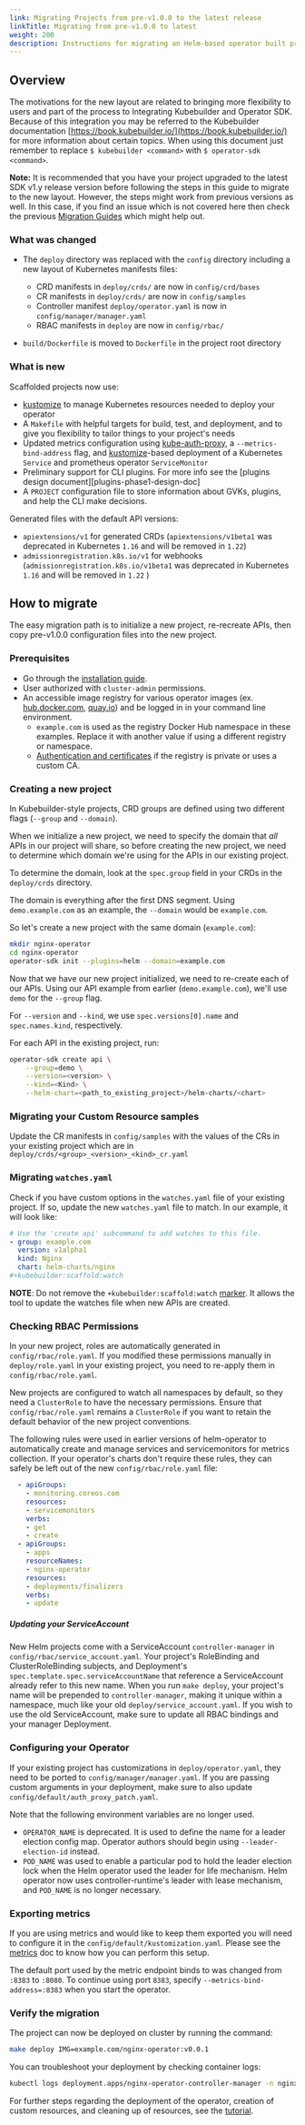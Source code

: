 ```yaml
---
link: Migrating Projects from pre-v1.0.0 to the latest release
linkTitle: Migrating from pre-v1.0.0 to latest
weight: 200
description: Instructions for migrating an Helm-based operator built prior to `v1.0.0` to use a Kubebuilder-style.
---
```


## Overview

The motivations for the new layout are related to bringing more flexibility to users and part of the process to Integrating Kubebuilder and Operator SDK. Because of this integration you may be referred to the Kubebuilder documentation [https://book.kubebuilder.io/](https://book.kubebuilder.io/) for more information about certain topics. When using this document just remember to replace `$ kubebuilder <command>` with `$ operator-sdk <command>`.

**Note:** It is recommended that you have your project upgraded to the latest SDK v1.y release version before following the steps in this guide to migrate to the new layout. However, the steps might work from previous versions as well. In this case, if you find an issue which is not covered here then check the previous [Migration Guides][migration-doc] which might help out.

### What was changed

- The `deploy` directory was replaced with the `config` directory including a new layout of Kubernetes manifests files:
    * CRD manifests in `deploy/crds/` are now in `config/crd/bases`
    * CR manifests in `deploy/crds/` are now in `config/samples`
    * Controller manifest `deploy/operator.yaml` is now in `config/manager/manager.yaml`
    * RBAC manifests in `deploy` are now in `config/rbac/`

- `build/Dockerfile` is moved to `Dockerfile` in the project root directory

### What is new

Scaffolded projects now use:

- [kustomize][kustomize] to manage Kubernetes resources needed to deploy your operator
- A `Makefile` with helpful targets for build, test, and deployment, and to give you flexibility to tailor things to your project's needs
- Updated metrics configuration using [kube-auth-proxy][kube-auth-proxy], a `--metrics-bind-address` flag, and [kustomize][kustomize]-based deployment of a Kubernetes `Service` and prometheus operator `ServiceMonitor`
- Preliminary support for CLI plugins. For more info see the [plugins design document][plugins-phase1-design-doc]
- A `PROJECT` configuration file to store information about GVKs, plugins, and help the CLI make decisions.

Generated files with the default API versions:

- `apiextensions/v1` for generated CRDs (`apiextensions/v1beta1` was deprecated in Kubernetes `1.16` and will be removed in `1.22`)
- `admissionregistration.k8s.io/v1` for webhooks (`admissionregistration.k8s.io/v1beta1` was deprecated in Kubernetes `1.16` and will be removed in `1.22` )

## How to migrate

The easy migration path is to initialize a new project, re-recreate APIs, then copy pre-v1.0.0 configuration files into the new project.

### Prerequisites

- Go through the [installation guide][install-guide].
- User authorized with `cluster-admin` permissions.
- An accessible image registry for various operator images (ex. [hub.docker.com](https://hub.docker.com/signup),
[quay.io](https://quay.io/)) and be logged in in your command line environment.
  - `example.com` is used as the registry Docker Hub namespace in these examples.
  Replace it with another value if using a different registry or namespace.
  - [Authentication and certificates][image-reg-config] if the registry is private or uses a custom CA.

### Creating a new project

In Kubebuilder-style projects, CRD groups are defined using two different flags
(`--group` and `--domain`).

When we initialize a new project, we need to specify the domain that _all_ APIs in
our project will share, so before creating the new project, we need to determine which
domain we're using for the APIs in our existing project.

To determine the domain, look at the `spec.group` field in your CRDs in the
`deploy/crds` directory.

The domain is everything after the first DNS segment. Using `demo.example.com` as an
example, the `--domain` would be `example.com`.

So let's create a new project with the same domain (`example.com`):

```sh
mkdir nginx-operator
cd nginx-operator
operator-sdk init --plugins=helm --domain=example.com
```

Now that we have our new project initialized, we need to re-create each of our APIs.
Using our API example from earlier (`demo.example.com`), we'll use `demo` for the
`--group` flag.

For `--version` and `--kind`, we use `spec.versions[0].name` and `spec.names.kind`, respectively.

For each API in the existing project, run:
```sh
operator-sdk create api \
    --group=demo \
    --version=<version> \
    --kind=<Kind> \
    --helm-chart=<path_to_existing_project>/helm-charts/<chart>
```

### Migrating your Custom Resource samples

Update the CR manifests in `config/samples` with the values of the CRs in your existing project which are in `deploy/crds/<group>_<version>_<kind>_cr.yaml`

### Migrating `watches.yaml`

Check if you have custom options in the `watches.yaml` file of your existing project. If so, update the new `watches.yaml` file to match. In our example, it will look like:

```yaml
# Use the 'create api' subcommand to add watches to this file.
- group: example.com
  version: v1alpha1
  kind: Nginx
  chart: helm-charts/nginx
#+kubebuilder:scaffold:watch
```

**NOTE**: Do not remove the `+kubebuilder:scaffold:watch` [marker][marker]. It allows the tool to update the watches file when new APIs are created.

### Checking RBAC Permissions

In your new project, roles are automatically generated in `config/rbac/role.yaml`.
If you modified these permissions manually in `deploy/role.yaml` in your existing
project, you need to re-apply them in `config/rbac/role.yaml`.

New projects are configured to watch all namespaces by default, so they need a `ClusterRole` to have the necessary permissions. Ensure that `config/rbac/role.yaml` remains a `ClusterRole` if you want to retain the default behavior of the new project conventions.

<!--
todo(camilamacedo86): Create an Ansible operator scope document.
https://github.com/operator-framework/operator-sdk/issues/3447
-->

The following rules were used in earlier versions of helm-operator to automatically create and manage services and servicemonitors for metrics collection. If your operator's charts don't require these rules, they can safely be left out of the new `config/rbac/role.yaml` file:

```yaml  
  - apiGroups:
    - monitoring.coreos.com
    resources:
    - servicemonitors
    verbs:
    - get
    - create
  - apiGroups:
    - apps
    resourceNames:
    - nginx-operator
    resources:
    - deployments/finalizers
    verbs:
    - update
```

##### Updating your ServiceAccount

New Helm projects come with a ServiceAccount `controller-manager` in `config/rbac/service_account.yaml`.
Your project's RoleBinding and ClusterRoleBinding subjects, and Deployment's `spec.template.spec.serviceAccountName`
that reference a ServiceAccount already refer to this new name. When you run `make deploy`,
your project's name will be prepended to `controller-manager`, making it unique within a namespace,
much like your old `deploy/service_account.yaml`. If you wish to use the old ServiceAccount,
make sure to update all RBAC bindings and your manager Deployment.

### Configuring your Operator

If your existing project has customizations in `deploy/operator.yaml`, they need to be ported to
`config/manager/manager.yaml`. If you are passing custom arguments in your deployment, make sure to also update `config/default/auth_proxy_patch.yaml`.

Note that the following environment variables are no longer used.

- `OPERATOR_NAME` is deprecated. It is used to define the name for a leader election config map. Operator authors should begin using `--leader-election-id` instead.
- `POD_NAME` was used to enable a particular pod to hold the leader election lock when the Helm operator used the leader for life mechanism. Helm operator now uses controller-runtime's leader with lease mechanism, and `POD_NAME` is no longer necessary.

### Exporting metrics

If you are using metrics and would like to keep them exported you will need to configure
it in the `config/default/kustomization.yaml`. Please see the [metrics][metrics] doc to know how you can perform this setup.

The default port used by the metric endpoint binds to was changed from `:8383` to `:8080`. To continue using port `8383`, specify `--metrics-bind-address=:8383` when you start the operator.

### Verify the migration

The project can now be deployed on cluster by running the command:

```sh
make deploy IMG=example.com/nginx-operator:v0.0.1
```

You can troubleshoot your deployment by checking container logs:
```sh
kubectl logs deployment.apps/nginx-operator-controller-manager -n nginx-operator-system -c manager
```

For further steps regarding the deployment of the operator, creation of custom resources, and cleaning up of resources, see the [tutorial][tutorial-deploy].

[install-guide]: /docs/building-operators/helm/installation
[image-reg-config]:/docs/olm-integration/cli-overview#private-bundle-and-catalog-image-registries
[kustomize]: https://github.com/kubernetes-sigs/kustomize
[kube-auth-proxy]: https://github.com/brancz/kube-rbac-proxy
[metrics]: https://book.kubebuilder.io/reference/metrics.html?highlight=metr#metrics
[marker]: https://book.kubebuilder.io/reference/markers.html?highlight=markers#marker-syntax
[migration-doc]: /docs/upgrading-sdk-version/
[tutorial-deploy]: /docs/building-operators/helm/tutorial/#run-the-operator

